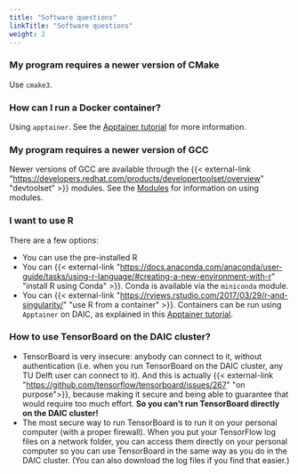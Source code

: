 ```yaml
---
title: "Software questions"
linkTitle: "Software questions"
weight: 2
---
```


### My program requires a newer version of CMake
 Use `cmake3`.

### How can I run a Docker container?
Using `apptainer`. See the [Apptainer tutorial](/tutorials/apptainer) for more information.

### My program requires a newer version of GCC
Newer versions of GCC are available through the {{< external-link "https://developers.redhat.com/products/developertoolset/overview" "devtoolset" >}} modules. See the [Modules](/docs/manual/software/modules#environment-modules) for information on using modules.

### I want to use R
There are a few options:
* You can use the pre-installed R
* You can {{< external-link "https://docs.anaconda.com/anaconda/user-guide/tasks/using-r-language/#creating-a-new-environment-with-r" "install R using Conda" >}}. Conda is available via the `miniconda` module.
* You can {{< external-link "https://rviews.rstudio.com/2017/03/29/r-and-singularity/" "use R from a container" >}}. Containers can be run using `Apptainer` on DAIC, as explained in this [Apptainer tutorial](/tutorials/apptainer). 

### How to use TensorBoard on the DAIC cluster?
* TensorBoard is very insecure: anybody can connect to it, without authentication (i.e. when you run TensorBoard on the DAIC cluster, any TU Delft user can connect to it). And this is actually {{< external-link "https://github.com/tensorflow/tensorboard/issues/267"  "on purpose">}}, because making it secure and being able to guarantee that would require too much effort. **So you can't run TensorBoard directly on the DAIC cluster!**
* The most secure way to run TensorBoard is to run it on your personal computer (with a proper firewall). When you put your TensorFlow log files on a network folder, you can access them directly on your personal computer so you can use TensorBoard in the same way as you do in the DAIC cluster. (You can also download the log files if you find that easier.)
